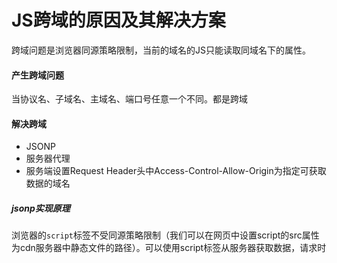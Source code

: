 # JS跨域的原因及其解决方案

跨域问题是浏览器同源策略限制，当前的域名的JS只能读取同域名下的属性。

#### 产生跨域问题

当协议名、子域名、主域名、端口号任意一个不同。都是跨域

#### 解决跨域

* JSONP
* 服务器代理
* 服务端设置Request Header头中Access-Control-Allow-Origin为指定可获取数据的域名


##### jsonp实现原理

浏览器的`script`标签不受同源策略限制（我们可以在网页中设置script的src属性为cdn服务器中静态文件的路径）。可以使用script标签从服务器获取数据，请求时
